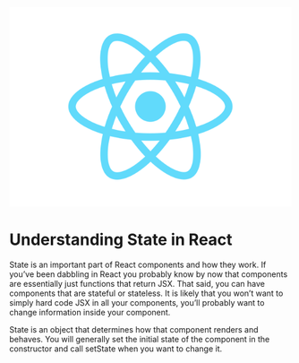 ![Alt text](./src/images/react-logo.png?raw=true "React logo")

# Understanding State in React

State is an important part of React components and how they work. If you’ve been dabbling in React you probably know by now that components are essentially just functions that return JSX. That said, you can have components that are stateful or stateless. It is likely that you won’t want to simply hard code JSX in all your components, you’ll probably want to change information inside your component.

State is an object that determines how that component renders and behaves. You will generally set the initial state of the component in the constructor and call setState when you want to change it.